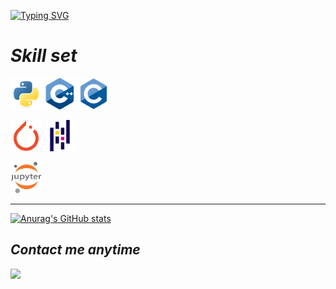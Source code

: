 [![Typing SVG](https://readme-typing-svg.herokuapp.com?font=Inconsolata&pause=1000&color=1DAB00&background=16161600&center=true&width=435&lines=Hello%2C+my+name+is+Gleb;I+am+a+python+developer;I+like+neural+networks+and+grean+tea)](https://git.io/typing-svg)


# _Skill set_
<p>
<img width=50 src='https://github.com/devicons/devicon/blob/master/icons/python/python-original.svg'>
<img width=50 src='https://github.com/devicons/devicon/blob/master/icons/cplusplus/cplusplus-original.svg'>
<img width=50 src='https://github.com/devicons/devicon/blob/master/icons/c/c-original.svg'>
</p>

<p>
<!-- <img width=50 src='https://github.com/devicons/devicon/blob/master/icons/tensorflow/tensorflow-original.svg'> -->
<img width=50 src ='https://github.com/devicons/devicon/blob/master/icons/pytorch/pytorch-original.svg'>
<img width=50 src ='https://github.com/devicons/devicon/blob/master/icons/pandas/pandas-original.svg'>
</p>

<p>
  <img width=50 src='https://github.com/devicons/devicon/blob/master/icons/jupyter/jupyter-original-wordmark.svg'>
</p>

___
[![Anurag's GitHub stats](https://github-readme-stats.vercel.app/api?username=Gelbus&theme=dark)](https://github.com/Gelbus/github-readme-stats)

## *Contact me anytime*
<p>
<a href='https://t.me/gnechtowork'>
<img width=50 src='https://github.com/Gelbus/Gelbus/assets/100421998/606e7bec-e492-487c-9ed1-f71f9119afd4'>
</a>
</p>


